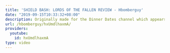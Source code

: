 ```yaml
---
title: 'SHIELD BASH: LORDS OF THE FALLEN REVIEW - Hbomberguy'
date: "2019-09-15T10:33:32+08:00"
description: Originally made for the Dinner Dates channel which appears to have evaporated?
url: /hbomberguy/hxUmdlhaxmA/
providers:
  youtube:
    id: hxUmdlhaxmA
type: video
---
```

